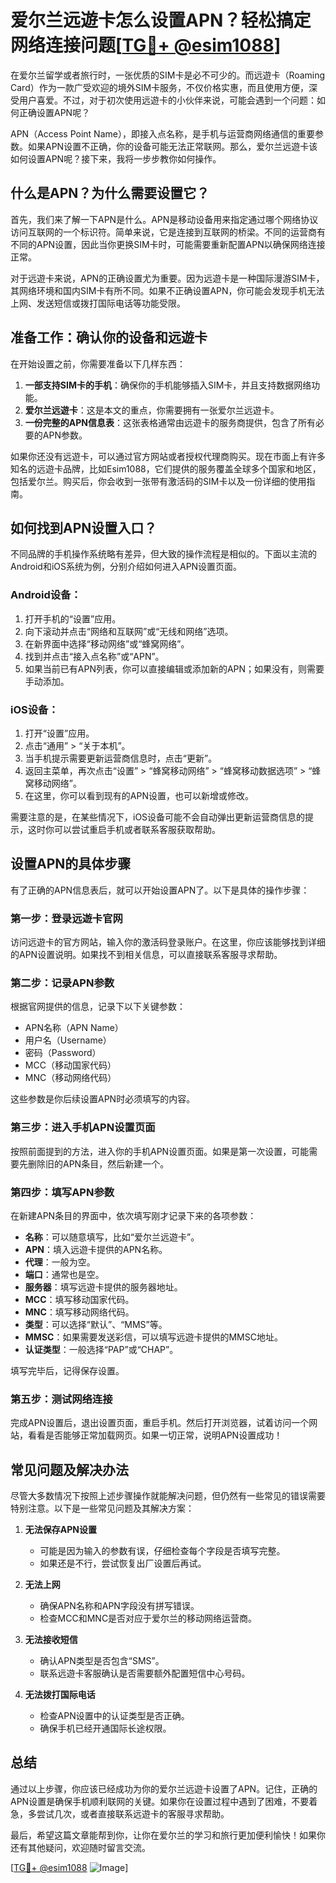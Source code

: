 # 爱尔兰远遊卡怎么设置APN？轻松搞定网络连接问题[[TG💪+ @esim1088](https://t.me/s/esim1088)]

在爱尔兰留学或者旅行时，一张优质的SIM卡是必不可少的。而远遊卡（Roaming Card）作为一款广受欢迎的境外SIM卡服务，不仅价格实惠，而且使用方便，深受用户喜爱。不过，对于初次使用远遊卡的小伙伴来说，可能会遇到一个问题：如何正确设置APN呢？

APN（Access Point Name），即接入点名称，是手机与运营商网络通信的重要参数。如果APN设置不正确，你的设备可能无法正常联网。那么，爱尔兰远遊卡该如何设置APN呢？接下来，我将一步步教你如何操作。

## 什么是APN？为什么需要设置它？

首先，我们来了解一下APN是什么。APN是移动设备用来指定通过哪个网络协议访问互联网的一个标识符。简单来说，它是连接到互联网的桥梁。不同的运营商有不同的APN设置，因此当你更换SIM卡时，可能需要重新配置APN以确保网络连接正常。

对于远遊卡来说，APN的正确设置尤为重要。因为远遊卡是一种国际漫游SIM卡，其网络环境和国内SIM卡有所不同。如果不正确设置APN，你可能会发现手机无法上网、发送短信或拨打国际电话等功能受限。

## 准备工作：确认你的设备和远遊卡

在开始设置之前，你需要准备以下几样东西：

1. **一部支持SIM卡的手机**：确保你的手机能够插入SIM卡，并且支持数据网络功能。
2. **爱尔兰远遊卡**：这是本文的重点，你需要拥有一张爱尔兰远遊卡。
3. **一份完整的APN信息表**：这张表格通常由远遊卡的服务商提供，包含了所有必要的APN参数。

如果你还没有远遊卡，可以通过官方网站或者授权代理商购买。现在市面上有许多知名的远遊卡品牌，比如Esim1088，它们提供的服务覆盖全球多个国家和地区，包括爱尔兰。购买后，你会收到一张带有激活码的SIM卡以及一份详细的使用指南。

## 如何找到APN设置入口？

不同品牌的手机操作系统略有差异，但大致的操作流程是相似的。下面以主流的Android和iOS系统为例，分别介绍如何进入APN设置页面。

### Android设备：
1. 打开手机的“设置”应用。
2. 向下滚动并点击“网络和互联网”或“无线和网络”选项。
3. 在新界面中选择“移动网络”或“蜂窝网络”。
4. 找到并点击“接入点名称”或“APN”。
5. 如果当前已有APN列表，你可以直接编辑或添加新的APN；如果没有，则需要手动添加。

### iOS设备：
1. 打开“设置”应用。
2. 点击“通用” > “关于本机”。
3. 当手机提示需要更新运营商信息时，点击“更新”。
4. 返回主菜单，再次点击“设置” > “蜂窝移动网络” > “蜂窝移动数据选项” > “蜂窝移动网络”。
5. 在这里，你可以看到现有的APN设置，也可以新增或修改。

需要注意的是，在某些情况下，iOS设备可能不会自动弹出更新运营商信息的提示，这时你可以尝试重启手机或者联系客服获取帮助。

## 设置APN的具体步骤

有了正确的APN信息表后，就可以开始设置APN了。以下是具体的操作步骤：

### 第一步：登录远遊卡官网
访问远遊卡的官方网站，输入你的激活码登录账户。在这里，你应该能够找到详细的APN设置说明。如果找不到相关信息，可以直接联系客服寻求帮助。

### 第二步：记录APN参数
根据官网提供的信息，记录下以下关键参数：
- APN名称（APN Name）
- 用户名（Username）
- 密码（Password）
- MCC（移动国家代码）
- MNC（移动网络代码）

这些参数是你后续设置APN时必须填写的内容。

### 第三步：进入手机APN设置页面
按照前面提到的方法，进入你的手机APN设置页面。如果是第一次设置，可能需要先删除旧的APN条目，然后新建一个。

### 第四步：填写APN参数
在新建APN条目的界面中，依次填写刚才记录下来的各项参数：
- **名称**：可以随意填写，比如“爱尔兰远遊卡”。
- **APN**：填入远遊卡提供的APN名称。
- **代理**：一般为空。
- **端口**：通常也是空。
- **服务器**：填写远遊卡提供的服务器地址。
- **MCC**：填写移动国家代码。
- **MNC**：填写移动网络代码。
- **类型**：可以选择“默认”、“MMS”等。
- **MMSC**：如果需要发送彩信，可以填写远遊卡提供的MMSC地址。
- **认证类型**：一般选择“PAP”或“CHAP”。

填写完毕后，记得保存设置。

### 第五步：测试网络连接
完成APN设置后，退出设置页面，重启手机。然后打开浏览器，试着访问一个网站，看看是否能够正常加载网页。如果一切正常，说明APN设置成功！

## 常见问题及解决办法

尽管大多数情况下按照上述步骤操作就能解决问题，但仍然有一些常见的错误需要特别注意。以下是一些常见问题及其解决方案：

1. **无法保存APN设置**  
   - 可能是因为输入的参数有误，仔细检查每个字段是否填写完整。
   - 如果还是不行，尝试恢复出厂设置后再试。

2. **无法上网**  
   - 确保APN名称和APN字段没有拼写错误。
   - 检查MCC和MNC是否对应于爱尔兰的移动网络运营商。

3. **无法接收短信**  
   - 确认APN类型是否包含“SMS”。
   - 联系远遊卡客服确认是否需要额外配置短信中心号码。

4. **无法拨打国际电话**  
   - 检查APN设置中的认证类型是否正确。
   - 确保手机已经开通国际长途权限。

## 总结

通过以上步骤，你应该已经成功为你的爱尔兰远遊卡设置了APN。记住，正确的APN设置是确保手机顺利联网的关键。如果你在设置过程中遇到了困难，不要着急，多尝试几次，或者直接联系远遊卡的客服寻求帮助。

最后，希望这篇文章能帮到你，让你在爱尔兰的学习和旅行更加便利愉快！如果你还有其他疑问，欢迎随时留言交流。

[[TG💪+ @esim1088](https://t.me/s/esim1088) ![Image](https://i.postimg.cc/4NQfJmqS/Snipaste-2025-05-13-00-14-12.png)]